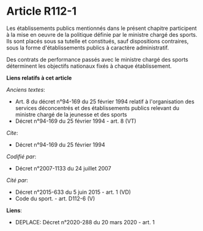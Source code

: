 # Article R112-1

Les établissements publics mentionnés dans le présent chapitre participent à la mise en oeuvre de la politique définie par le
ministre chargé des sports. Ils sont placés sous sa tutelle et constitués, sauf dispositions contraires, sous la forme
d'établissements publics à caractère administratif.

Des contrats de performance passés avec le ministre chargé des sports déterminent les objectifs nationaux fixés à chaque
établissement.

**Liens relatifs à cet article**

_Anciens textes_:

  - Art. 8 du décret n°94-169 du 25 février 1994 relatif à l'organisation des services déconcentrés et des établissements publics relevant du ministre chargé de la jeunesse et des sports
  - Décret n°94-169 du 25 février 1994 - art. 8 (VT)

_Cite_:

  - Décret n°94-169 du 25 février 1994

_Codifié par_:

  - Décret n°2007-1133 du 24 juillet 2007

_Cité par_:

  - Décret n°2015-633 du 5 juin 2015 - art. 1 (VD)
  - Code du sport. - art. D112-6 (V)

**Liens**:

  - DEPLACE: Décret n°2020-288 du 20 mars 2020 - art. 1
